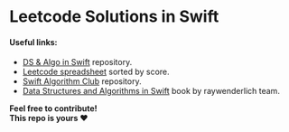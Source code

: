 # Leetcode Solutions in Swift

<!-- | #      | Title  | Solution |
| :----- | :----- | :------- |
| `709`  | [To Lower Case](https://leetcode.com/problems/to-lower-case) | [toLowercase.swift](strings/toLowercase.swift) |
| `771`  | [Jewels and Stones](https://leetcode.com/problems/jewels-and-stones) | [jewelsAndStones.swift](strings/jewelsAndStones.swift) |
| `804`  | [Unique Morse Code Words](https://leetcode.com/problems/unique-morse-code-words) | [uniqueMorseCodes.swift](other/uniqueMorseCodes.swift) |
| `1108` | [Defanging an IP Address](https://leetcode.com/problems/defanging-an-ip-address) | [defangIPaddress.swift](strings/defangIPaddress.swift) |
| `1281` | [Subtract the Product and Sum of Digits of an Integer](https://leetcode.com/problems/subtract-the-product-and-sum-of-digits-of-an-integer) | [productAndSum.swift](other/productAndSum.swift) |
| `1313` | [Decompress Run-Length Encoded List](https://leetcode.com/problems/decompress-run-length-encoded-list) | [decompressList.swift](arrays/decompressList.swift) |
| `1342` | [Number of Steps to Reduce a Number to Zero](https://leetcode.com/problems/number-of-steps-to-reduce-a-number-to-zero) | [numOfSteps.swift](other/numOfSteps.swift) |
| `1365` | [How Many Numbers Are Smaller Than the Current Number](https://leetcode.com/problems/how-many-numbers-are-smaller-than-the-current-number) | [smallerNumThanCurrent.swift](arrays/smallerNumThanCurrent.swift) |
| `1389` | [Create Target Array in the Given Order](https://leetcode.com/problems/create-target-array-in-the-given-order) | [createTargetArray.swift](arrays/createTargetArray.swift) |
| `1431` | [Kids With the Greatest Number of Candies](https://leetcode.com/problems/kids-with-the-greatest-number-of-candies) | [kidsWithCandies.swift](arrays/kidsWithCandies.swift) |
| `1470` | [Shuffle the Array](https://leetcode.com/problems/shuffle-the-array) | [shuffleArray.swift](arrays/shuffleArray.swift) |
| `1480` | [Running Sum of 1D Array](https://leetcode.com/problems/running-sum-of-1d-array) | [runningSum.swift](arrays/runningSum.swift) |
| `1512` | [Number of Good Pairs](https://leetcode.com/problems/number-of-good-pairs) | [goodPairs.swift](arrays/goodPairs.swift) |
| `1528` | [Shuffle the String](https://leetcode.com/problems/shuffle-string) | [shuffleString.swift](strings/shuffleString.swift) |
| `1603` | [Design Parking System](https://leetcode.com/problems/design-parking-system) | [parkingSystem.swift](other/parkingSystem.swift)
| `1672` | [Richest Customer Wealth](https://leetcode.com/problems/richest-customer-wealth) | [richestCustomer.swift](arrays/richestCustomer.swift) |
| `1678` | [Goal Parser Interpretation](https://leetcode.com/problems/goal-parser-interpretation) | [goalParserInterpret.swift](strings/goalParserInterpret.swift) |
| `1720` | [Decode XORed Array](https://leetcode.com/problems/decode-xored-array) | [ decodeXORedArray.swift](arrays/decodeXORedArray.swift) |
| `1773` | [Count Items Matching a Rule](https://leetcode.com/problems/count-items-matching-a-rule) | [countMatches.swift](arrays/countMatches.swift) |
| `1920` | [Build Array from Permutation](https://leetcode.com/problems/build-array-from-permutation) | [buildArray.swift](arrays/buildArray.swift) | -->

#### Useful links:
- [DS & Algo in Swift](https://github.com/bekadeveloper/data-structures-algorithms) repository.
- [Leetcode spreadsheet](https://docs.google.com/spreadsheets/d/1je6J87BX5C5fo5Gbok1TJncVK3-UFkiDznHUzhtHbVU/edit?usp=sharing) sorted by score.
- [Swift Algorithm Club](https://github.com/raywenderlich/swift-algorithm-club) repository.
- [Data Structures and Algorithms in Swift]() book by raywenderlich team.

**Feel free to contribute! <br>
This repo is yours ❤️**
